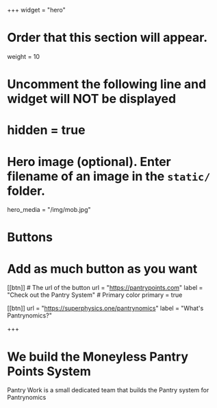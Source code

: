 +++
widget = "hero"
# Order that this section will appear.
weight = 10

# Uncomment the following line and widget will NOT be displayed
# hidden = true

# Hero image (optional). Enter filename of an image in the `static/` folder.
hero_media = "/img/mob.jpg"

# Buttons
# Add as much button as you want
[[btn]]
	# The url of the button
  url = "https://pantrypoints.com"
  label = "Check out the Pantry System"
	# Primary color
	primary = true

[[btn]]
  url = "https://superphysics.one/pantrynomics"
  label = "What's Pantrynomics?"

+++

# We build the Moneyless Pantry Points System

Pantry Work is a small dedicated team that builds the Pantry system for Pantrynomics 
